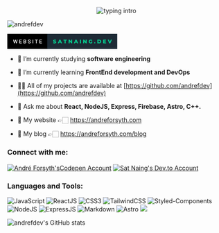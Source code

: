 <!-- 👋 Hi, I’m @andrefdev
- 👀 I’m interested in coding non useful stuff
- 🌱 I’m currently learning javasacript i guess
- 💞️ I’m looking to collaborate on any project that can make me rich 🤑
- 📫 How to reach me: @andrefdev on twitter-->

<!---
AndrePyan/AndrePyan is a ✨ special ✨ repository because its `README.md` (this file) appears on your GitHub profile.
You can click the Preview link to take a look at your changes.
--->
<!--![github-header-image](https://user-images.githubusercontent.com/53733092/172211221-eeb91d81-b3fd-47dc-b862-e781876f2a8f.png)-->


<p align="center">
<img src="https://readme-typing-svg.herokuapp.com/?color=0000FF&center=true&vCenter=true&lines=Hello+everyone!!!;My+name%27s+Andre+Forsyth;I%27m+a+software+engineering+student" alt="typing intro">
</p>
<p align="left"> <img src="https://komarev.com/ghpvc/?username=andrefdev&label=Profile%20views&color=0e75b6&style=flat-square" alt="andrefdev" /></p>

<a href="https://satnaing.dev" target="blank"><svg xmlns="http://www.w3.org/2000/svg" width="253.91" height="35" viewBox="0 0 253.91 35"><rect class="svg__rect" x="0" y="0" width="94.22" height="35" fill="#000000"/><rect class="svg__rect" x="92.22" y="0" width="161.69" height="35" fill="#1D2A35"/><path class="svg__text" d="M15.60 22L13.63 13.47L15.10 13.47L16.43 19.88L18.06 13.47L19.30 13.47L20.91 19.89L22.22 13.47L23.69 13.47L21.72 22L20.31 22L18.68 15.77L17.02 22L15.60 22ZM33.34 22L27.76 22L27.76 13.47L33.30 13.47L33.30 14.66L29.25 14.66L29.25 17.02L32.75 17.02L32.75 18.19L29.25 18.19L29.25 20.82L33.34 20.82L33.34 22ZM40.65 22L37.54 22L37.54 13.47L40.46 13.47Q41.91 13.47 42.66 14.05Q43.42 14.63 43.42 15.78L43.42 15.78Q43.42 16.36 43.10 16.83Q42.79 17.30 42.18 17.56L42.18 17.56Q42.87 17.75 43.25 18.26Q43.63 18.78 43.63 19.51L43.63 19.51Q43.63 20.71 42.85 21.36Q42.08 22 40.65 22L40.65 22ZM39.02 18.15L39.02 20.82L40.67 20.82Q41.36 20.82 41.76 20.47Q42.15 20.13 42.15 19.51L42.15 19.51Q42.15 18.18 40.79 18.15L40.79 18.15L39.02 18.15ZM39.02 14.66L39.02 17.06L40.47 17.06Q41.16 17.06 41.55 16.75Q41.94 16.43 41.94 15.86L41.94 15.86Q41.94 15.23 41.58 14.95Q41.22 14.66 40.46 14.66L40.46 14.66L39.02 14.66ZM47.66 19.42L47.66 19.42L49.14 19.42Q49.14 20.15 49.63 20.55Q50.11 20.95 51.00 20.95L51.00 20.95Q51.78 20.95 52.17 20.63Q52.56 20.32 52.56 19.80L52.56 19.80Q52.56 19.24 52.16 18.94Q51.76 18.63 50.73 18.32Q49.70 18.01 49.09 17.63L49.09 17.63Q47.93 16.90 47.93 15.72L47.93 15.72Q47.93 14.69 48.77 14.02Q49.61 13.35 50.95 13.35L50.95 13.35Q51.84 13.35 52.54 13.68Q53.23 14.01 53.63 14.61Q54.03 15.22 54.03 15.96L54.03 15.96L52.56 15.96Q52.56 15.29 52.14 14.91Q51.72 14.54 50.94 14.54L50.94 14.54Q50.21 14.54 49.81 14.85Q49.41 15.16 49.41 15.71L49.41 15.71Q49.41 16.18 49.84 16.50Q50.28 16.81 51.27 17.10Q52.27 17.40 52.87 17.78Q53.48 18.16 53.76 18.65Q54.04 19.13 54.04 19.79L54.04 19.79Q54.04 20.86 53.22 21.49Q52.40 22.12 51.00 22.12L51.00 22.12Q50.08 22.12 49.30 21.77Q48.52 21.43 48.09 20.83Q47.66 20.22 47.66 19.42ZM59.89 22L58.41 22L58.41 13.47L59.89 13.47L59.89 22ZM66.38 14.66L63.75 14.66L63.75 13.47L70.51 13.47L70.51 14.66L67.85 14.66L67.85 22L66.38 22L66.38 14.66ZM79.85 22L74.27 22L74.27 13.47L79.81 13.47L79.81 14.66L75.75 14.66L75.75 17.02L79.26 17.02L79.26 18.19L75.75 18.19L75.75 20.82L79.85 20.82L79.85 22Z" fill="#FFFFFF"/><path class="svg__text" d="M105.82 21.24L105.82 21.24L106.60 19.49Q107.16 19.86 107.91 20.09Q108.65 20.32 109.37 20.32L109.37 20.32Q110.74 20.32 110.74 19.64L110.74 19.64Q110.74 19.28 110.35 19.11Q109.96 18.93 109.10 18.74L109.10 18.74Q108.15 18.53 107.51 18.30Q106.88 18.06 106.42 17.55Q105.97 17.03 105.97 16.16L105.97 16.16Q105.97 15.39 106.39 14.77Q106.81 14.15 107.64 13.79Q108.48 13.43 109.68 13.43L109.68 13.43Q110.51 13.43 111.32 13.62Q112.12 13.80 112.74 14.17L112.74 14.17L112.00 15.93Q110.80 15.28 109.67 15.28L109.67 15.28Q108.96 15.28 108.64 15.49Q108.32 15.70 108.32 16.04L108.32 16.04Q108.32 16.37 108.70 16.54Q109.09 16.71 109.94 16.89L109.94 16.89Q110.90 17.10 111.53 17.33Q112.16 17.56 112.62 18.07Q113.08 18.58 113.08 19.46L113.08 19.46Q113.08 20.21 112.66 20.83Q112.24 21.44 111.40 21.80Q110.56 22.17 109.36 22.17L109.36 22.17Q108.34 22.17 107.38 21.92Q106.42 21.67 105.82 21.24ZM119.08 22L116.65 22L120.36 13.60L122.70 13.60L126.42 22L123.95 22L123.29 20.37L119.74 20.37L119.08 22ZM121.51 15.93L120.43 18.61L122.59 18.61L121.51 15.93ZM132.36 15.48L129.78 15.48L129.78 13.60L137.30 13.60L137.30 15.48L134.74 15.48L134.74 22L132.36 22L132.36 15.48ZM144.01 22L141.68 22L141.68 13.60L143.63 13.60L147.34 18.07L147.34 13.60L149.67 13.60L149.67 22L147.72 22L144.01 17.52L144.01 22ZM156.25 22L153.82 22L157.53 13.60L159.87 13.60L163.59 22L161.12 22L160.46 20.37L156.91 20.37L156.25 22ZM158.69 15.93L157.60 18.61L159.76 18.61L158.69 15.93ZM170.12 22L167.74 22L167.74 13.60L170.12 13.60L170.12 22ZM177.63 22L175.30 22L175.30 13.60L177.25 13.60L180.96 18.07L180.96 13.60L183.29 13.60L183.29 22L181.34 22L177.63 17.52L177.63 22ZM188.02 17.80L188.02 17.80Q188.02 16.54 188.62 15.54Q189.22 14.55 190.29 13.99Q191.36 13.43 192.70 13.43L192.70 13.43Q193.88 13.43 194.81 13.83Q195.75 14.22 196.37 14.97L196.37 14.97L194.86 16.33Q194.02 15.40 192.84 15.40L192.84 15.40Q192.83 15.40 192.82 15.40L192.82 15.40Q191.74 15.40 191.08 16.06Q190.42 16.71 190.42 17.80L190.42 17.80Q190.42 18.50 190.72 19.04Q191.02 19.59 191.56 19.89Q192.10 20.20 192.80 20.20L192.80 20.20Q193.48 20.20 194.08 19.93L194.08 19.93L194.08 17.62L196.18 17.62L196.18 21.10Q195.46 21.61 194.52 21.89Q193.59 22.17 192.65 22.17L192.65 22.17Q191.33 22.17 190.28 21.61Q189.22 21.05 188.62 20.05Q188.02 19.06 188.02 17.80ZM200.66 20.75L200.66 20.75Q200.66 20.15 201.05 19.78Q201.44 19.41 202.03 19.41L202.03 19.41Q202.62 19.41 203.01 19.78Q203.39 20.15 203.39 20.75L203.39 20.75Q203.39 21.34 203.00 21.72Q202.61 22.11 202.03 22.11L202.03 22.11Q201.45 22.11 201.05 21.72Q200.66 21.34 200.66 20.75ZM212.02 22L208.05 22L208.05 13.60L212.02 13.60Q213.41 13.60 214.47 14.12Q215.54 14.63 216.13 15.58Q216.72 16.53 216.72 17.80L216.72 17.80Q216.72 19.07 216.13 20.02Q215.54 20.97 214.47 21.48Q213.41 22 212.02 22L212.02 22ZM210.43 15.50L210.43 20.10L211.93 20.10Q213.01 20.10 213.66 19.49Q214.31 18.88 214.31 17.80L214.31 17.80Q214.31 16.72 213.66 16.11Q213.01 15.50 211.93 15.50L211.93 15.50L210.43 15.50ZM228.19 22L221.44 22L221.44 13.60L228.04 13.60L228.04 15.44L223.80 15.44L223.80 16.85L227.53 16.85L227.53 18.63L223.80 18.63L223.80 20.17L228.19 20.17L228.19 22ZM235.58 22L231.99 13.60L234.56 13.60L236.84 19.07L239.16 13.60L241.51 13.60L237.92 22L235.58 22Z" fill="#05CE91" x="105.22"/></svg></a>

- 🔭 I’m currently studying **software engineering**

- 🌱 I’m currently learning **FrontEnd development and DevOps**

- 👨‍💻 All of my projects are available at [https://github.com/andrefdev](https://github.com/andrefdev)

- 💬 Ask me about **React, NodeJS, Express, Firebase, Astro, C++.**


- 🚀 My website 👉🏻 <a href="https://andreforsyth.com" target="blank">https://andreforsyth.com</a>

- 📰 My blog 👉🏻 <a href="https://andreforsyth.com/blog" target="blank">https://andreforsyth.com/blog</a>

<h3 align="left">Connect with me:</h3>
<p align="left">
<a href="https://codepen.io/andrefdev" target="blank"><img align="center" src="https://img.shields.io/badge/CodePen-000000.svg?style=for-the-badge&logo=CodePen&logoColor=white" alt="André Forsyth'sCodepen Account" /></a>
<a href="https://dev.to/andrefdev" target="blank"><img align="center" src="https://img.shields.io/badge/dev.to-0A0A0A.svg?style=for-the-badge&logo=devdotto&logoColor=white" alt="Sat Naing's Dev.to Account"/></a>
<!--<a href="" target="blank"><img align="center" src="https://img.shields.io/badge/Instagram-E4405F.svg?style=for-the-badge&logo=Instagram&logoColor=white" alt=" Instagram Account" /></a>
</p>-->

<h3 align="left">Languages and Tools:</h3>
<p><img src="https://img.shields.io/badge/JavaScript-F7DF1E.svg?style=for-the-badge&logo=JavaScript&logoColor=black" alt="JavaScript">
<!--<img src="https://img.shields.io/badge/TypeScript-3178C6.svg?style=for-the-badge&logo=TypeScript&logoColor=white" alt="TypeScript">-->
<img src="https://img.shields.io/badge/React-61DAFB.svg?style=for-the-badge&logo=React&logoColor=black" alt="ReactJS">
<!--<img src="https://img.shields.io/badge/Next.js-000000.svg?style=for-the-badge&logo=nextdotjs&logoColor=white" alt="NextJS">-->
<img src="https://img.shields.io/badge/CSS3-1572B6.svg?style=for-the-badge&logo=CSS3&logoColor=white" alt="CSS3">
<img src="https://img.shields.io/badge/Tailwind%20CSS-06B6D4.svg?style=for-the-badge&logo=Tailwind-CSS&logoColor=white" alt="TailwindCSS">
<img src="https://img.shields.io/badge/styledcomponents-DB7093.svg?style=for-the-badge&logo=styled-components&logoColor=white" alt="Styled-Components">
<!--<img src="https://img.shields.io/badge/Redux-764ABC.svg?style=for-the-badge&logo=Redux&logoColor=white" alt="Redux">-->
<img src="https://img.shields.io/badge/Node.js-339933.svg?style=for-the-badge&logo=nodedotjs&logoColor=white" alt="NodeJS">
<img src="https://img.shields.io/badge/Express-000000.svg?style=for-the-badge&logo=Express&logoColor=white" alt="ExpressJS">
<!--<img src="https://img.shields.io/badge/MongoDB-47A248.svg?style=for-the-badge&logo=MongoDB&logoColor=white" alt="MongoDB">
<img src="https://img.shields.io/badge/PostgreSQL-4169E1.svg?style=for-the-badge&logo=PostgreSQL&logoColor=white" alt="PostgreSQL">
<img src="https://img.shields.io/badge/Prisma-2D3748.svg?style=for-the-badge&logo=Prisma&logoColor=white" alt="Prisma">
<img src="https://img.shields.io/badge/PWA-5A0FC8.svg?style=for-the-badge&logo=PWA&logoColor=white" alt="PWA">-->
<img src="https://img.shields.io/badge/Markdown-000000.svg?style=for-the-badge&logo=Markdown&logoColor=white" alt="Markdown">
<img src="https://img.shields.io/badge/Astro-FF5D01.svg?style=for-the-badge&logo=astro&logoColor=white" alt="Astro">
<img src="https://img.shields.io/badge/++-0000FF.svg?style=for-the-badge&logo=C&logoColor=white" alt"cpp">
</p>

![andrefdev's GitHub stats](https://github-readme-stats.vercel.app/api?username=andrefdev&theme=tokyonight)
